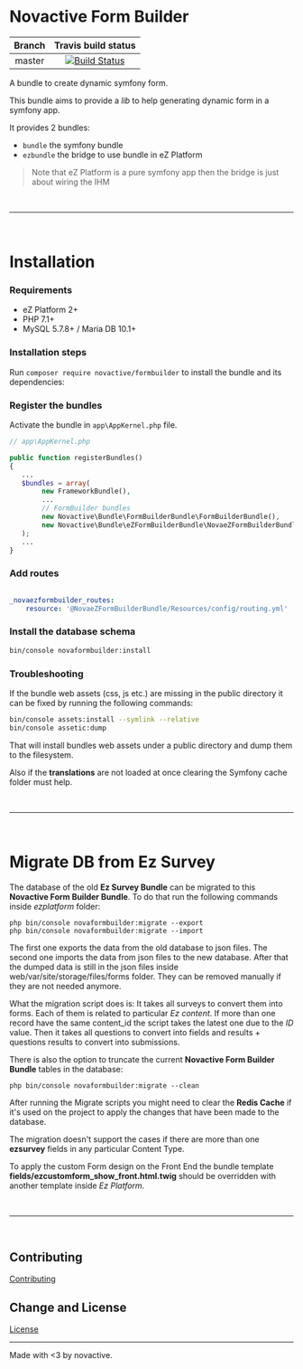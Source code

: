 # Novactive Form Builder

| Branch   | Travis build status |
|:--------:|:-------------------:|
| master   | [![Build Status](https://travis-ci.org/Novactive/NovaFormBuilderBundle.svg?branch=master)](https://travis-ci.org/Novactive/NovaFormBuilderBundle)


A bundle to create dynamic symfony form.

This bundle aims to provide a _lib_ to help generating dynamic form in a symfony app.

It provides 2 bundles:

- `bundle` the symfony bundle
- `ezbundle` the bridge to use bundle in eZ Platform

> Note that eZ Platform is a pure symfony app then the bridge is just about wiring the IHM

<br>
<hr/>
<br>

# Installation

### Requirements

* eZ Platform 2+
* PHP 7.1+
* MySQL 5.7.8+ / Maria DB 10.1+

### Installation steps

Run `composer require novactive/formbuilder` to install the bundle and its dependencies:

### Register the bundles

Activate the bundle in `app\AppKernel.php` file.

```php
// app\AppKernel.php

public function registerBundles()
{
   ...
   $bundles = array(
        new FrameworkBundle(),
        ...
        // FormBuilder bundles
        new Novactive\Bundle\FormBuilderBundle\FormBuilderBundle(),
        new Novactive\Bundle\eZFormBuilderBundle\NovaeZFormBuilderBundle()
   );
   ...
}
```

### Add routes

```yaml

_novaezformbuilder_routes:
    resource: '@NovaeZFormBuilderBundle/Resources/config/routing.yml'
```

### Install the database schema

```bash
bin/console novaformbuilder:install
```

### Troubleshooting

If the bundle web assets (css, js etc.) are missing in the public directory it can be fixed by running the following commands:
```bash
bin/console assets:install --symlink --relative
bin/console assetic:dump
```
That will install bundles web assets under a public directory and dump them to the filesystem.

Also if the **translations** are not loaded at once clearing the Symfony cache folder must help. 

<br>
<hr/>
<br>

# Migrate DB from Ez Survey

The database of the old **Ez Survey Bundle** can be migrated to this **Novactive Form Builder Bundle**.
To do that run the following commands inside _ezplatform_ folder:

    php bin/console novaformbuilder:migrate --export
    php bin/console novaformbuilder:migrate --import

The first one exports the data from the old database to json files.
The second one imports the data from json files to the new database.
After that the dumped data is still in the json files inside web/var/site/storage/files/forms folder. 
They can be removed manually if they are not needed anymore.

What the migration script does is:
It takes all surveys to convert them into forms. Each of them is related to particular _Ez content_. 
If more than one record have the same content_id the script takes the latest one due to the _ID_ value.
Then it takes all questions to convert into fields and results + questions results to convert into submissions.
 

There is also the option to truncate the current **Novactive Form Builder Bundle** 
tables in the database:

    php bin/console novaformbuilder:migrate --clean


After running the Migrate scripts you might need to clear the **Redis Cache** 
if it's used on the project to apply the changes that have been made to the database.

The migration doesn't support the cases if there are more than one **ezsurvey** fields
 in any particular Content Type.
 
To apply the custom Form design on the Front End the bundle template 
**fields/ezcustomform_show_front.html.twig** should be overridden 
with another template inside _Ez Platform_.
 
<br>
<hr/>
<br>

Contributing
----------------

[Contributing](CONTRIBUTING.md)


Change and License
------------------

[License](LICENSE)


----
Made with <3 by novactive.
